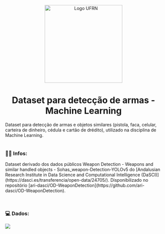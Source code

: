 <!--Banner session-->
<p align="center">
  <img src="https://i.postimg.cc/6qftVLj5/logotipo-ufrn-removebg.png" alt="Logo UFRN" tittle="Logo UFRN" width="250">
</p>

<!--About session-->
<h1 align="center">Dataset para detecção de armas - Machine Learning</h1>

Dataset para detecção de armas e objetos similares (pistola, faca, celular, carteira de dinheiro, cédula e cartão de drédito), utilizado na disciplina de Machine Learning.
<br><br>

<!-- Infos -->
<h3> 👩‍💻 Infos: </h3>
<p> Dataset derivado dos dados públicos Weapon Detection - Weapons and similar handled objects - Sohas_weapon-Detection-YOLOv5 do [Andalusian Research Institute in Data Science and Computational Intelligence (DaSCI)](https://dasci.es/transferencia/open-data/24705/). Disponibilizado no repositório [ari-dasci/OD-WeaponDetection](https://github.com/ari-dasci/OD-WeaponDetection). </p>

<br>
<!-- Dados -->
<h3> 💻 Dados: </h3>
<p align="left">
  <code><img src="https://i.postimg.cc/TPXbzFHk/dados-reduzidos.png"></code>
</p><br>
